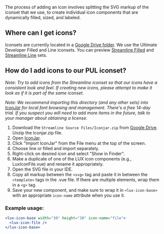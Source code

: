 The process of adding an icon involves splitting the SVG markup of the iconset that we use, to create individual icon components that are dynamically filled, sized, and labeled.

## Where can I get icons?

Iconsets are currently located in a [Google Drive folder](https://drive.google.com/drive/folders/0B7lJwwFLye5XaTNzdFAwRTEyNlk). We use the Ultimate Developer Filled and Line iconsets. You can preview [Streamline Filled](https://web.archive.org/web/20180112173120/http://www.streamlineicons.com:80/preview-ultimate-filled.html) and [Streamline Line](https://web.archive.org/web/20180116032529/http://www.streamlineicons.com:80/preview-ultimate.html) sets.

## How do I add icons to our PUL iconset?

_Note: Try to add icons from the Streamline iconset so that our icons have a consistent look and feel. If creating new icons, please attempt to make it look as if it is part of the same iconset._

_Note: We recommend importing this directory (and any other sets) into [IconJar](https://geticonjar.com/) for local font browsing and management. There's a free 14-day trial. If you suspect you will need to add more items in the future, talk to your manager about obtaining a license._

1.  Download the `Streamline Source Files/Iconjar.zip` from [Google Drive](https://drive.google.com/drive/folders/0B7lJwwFLye5XYUVxRVpsQndRWFU). Unzip the Iconjar.zip file.
2.  Open [IconJar](https://geticonjar.com/).
3.  Click "Import IconJar" from the File menu at the top of the screen.
4.  Choose line or filled and import separately.
5.  Right-click on desired icon and select "Show in Finder".
6.  Make a duplicate of one of the LUX icon components (e.g., LuxIconFile.vue) and rename it appropriately.
7.  Open the SVG file in your IDE.
8.  Copy all markup between the `<svg>` tag and paste it in between the `<template>` tags in the .vue file. If there are multiple elements, wrap them in a `<g>` tag.
9.  Save your new component, and make sure to wrap it in `<lux-icon-base>` with an appropriate `icon-name` attribute when you use it.

### Example usage:

```jsx
<lux-icon-base width="30" height="30" icon-name="file">
  <lux-icon-file />
</lux-icon-base>
```